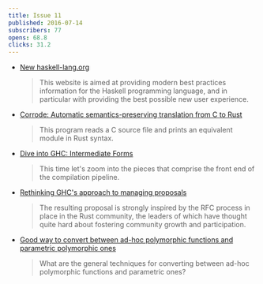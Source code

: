 ```yaml
---
title: Issue 11
published: 2016-07-14
subscribers: 77
opens: 68.8
clicks: 31.2
---
```


- [New haskell-lang.org](https://haskell-lang.org/announcements)

  > This website is aimed at providing modern best practices information for the Haskell programming language, and in particular with providing the best possible new user experience.

- [Corrode: Automatic semantics-preserving translation from C to Rust](https://github.com/jameysharp/corrode)

  > This program reads a C source file and prints an equivalent module in Rust syntax.

- [Dive into GHC: Intermediate Forms](http://www.stephendiehl.com/posts/ghc_02.html)

  > This time let's zoom into the pieces that comprise the front end of the compilation pipeline.

- [Rethinking GHC's approach to managing proposals](https://ghc.haskell.org/trac/ghc/blog/rethinking-proposals)

  > The resulting proposal is strongly inspired by the RFC process in place in the Rust community, the leaders of which have thought quite hard about fostering community growth and participation.

- [Good way to convert between ad-hoc polymorphic functions and parametric polymorphic ones](http://stackoverflow.com/questions/38326420/good-way-to-convert-between-ad-hoc-polymorphic-functions-and-parametric-polymorp)

  > What are the general techniques for converting between ad-hoc polymorphic functions and parametric ones?

